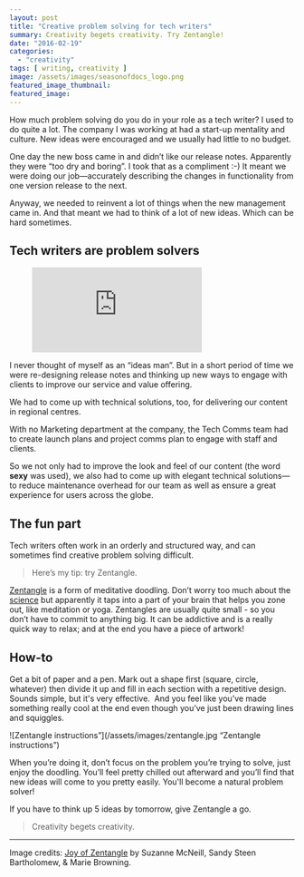 ```yaml
---
layout: post
title: "Creative problem solving for tech writers"
summary: Creativity begets creativity. Try Zentangle!
date: "2016-02-19"
categories: 
  - "creativity"
tags: [ writing, creativity ]
image: /assets/images/seasonofdocs_logo.png
featured_image_thumbnail: 
featured_image: 
---
```


How much problem solving do you do in your role as a tech writer? I used to do quite a lot. The company I was working at had a start-up mentality and culture. New ideas were encouraged and we usually had little to no budget.

One day the new boss came in and didn’t like our release notes. Apparently they were “too dry and boring”. I took that as a compliment :-) It meant we were doing our job—accurately describing the changes in functionality from one version release to the next.

Anyway, we needed to reinvent a lot of things when the new management came in. And that meant we had to think of a lot of new ideas. Which can be hard sometimes.

## Tech writers are problem solvers

<!-- blank line -->
<figure class="video_container">
  <iframe src="https://www.youtube.com/watch?v=4Lrbw4-vkFM" frameborder="0" allowfullscreen="true"> </iframe>
</figure>
<!-- blank line -->

I never thought of myself as an “ideas man”. But in a short period of time we were re-designing release notes and thinking up new ways to engage with clients to improve our service and value offering.

We had to come up with technical solutions, too, for delivering our content in regional centres.

With no Marketing department at the company, the Tech Comms team had to create launch plans and project comms plan to engage with staff and clients.

So we not only had to improve the look and feel of our content (the word **sexy** was used), we also had to come up with elegant technical solutions—to reduce maintenance overhead for our team as well as ensure a great experience for users across the globe.

## The fun part

Tech writers often work in an orderly and structured way, and can sometimes find creative problem solving difficult.

> Here’s my tip: try Zentangle.

[Zentangle](https://www.zentangle.com/zentangle-method) is a form of meditative doodling. Don’t worry too much about the [science](https://www.psychologytoday.com/blog/arts-and-health/201401/doodling-your-way-more-mindful-life) but apparently it taps into a part of your brain that helps you zone out, like meditation or yoga. Zentangles are usually quite small - so you don’t have to commit to anything big. It can be addictive and is a really quick way to relax; and at the end you have a piece of artwork!

## How-to

Get a bit of paper and a pen. Mark out a shape first (square, circle, whatever) then divide it up and fill in each section with a repetitive design. Sounds simple, but it's very effective.  And you feel like you’ve made something really cool at the end even though you’ve just been drawing lines and squiggles.

![Zentangle instructions”](/assets/images/zentangle.jpg “Zentangle instructions”)

When you’re doing it, don’t focus on the problem you’re trying to solve, just enjoy the doodling. You’ll feel pretty chilled out afterward and you’ll find that new ideas will come to you pretty easily. You'll become a natural problem solver!

If you have to think up 5 ideas by tomorrow, give Zentangle a go.

> Creativity begets creativity.

---

Image credits: [Joy of Zentangle](https://www.goodreads.com/book/show/50957691-joy-of-zentangle) by Suzanne McNeill, Sandy Steen Bartholomew, & Marie Browning.

